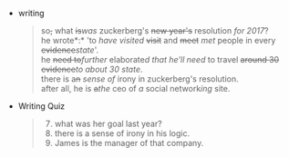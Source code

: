 * writing  

    > so~~,~~ what ~~is~~*was* zuckerberg's ~~new year's~~ resolution *for
    > 2017*?  
    > he wrote*:* 'to *have visited* ~~visit~~ and ~~meet~~ *met* people in
    > every ~~evidence~~*state*'.  
    > he ~~need to~~*further* elaborate*d that he'll need* to travel
    > ~~around 30 evidence~~*to about 30 state*.  
    > there is a~~n~~ *sense of* irony in zuckerberg's resolution.  
    > after all, he is ~~a~~*the* ceo of *a* social network*ing* site.

* Writing Quiz  
     
    > 7. what was her goal last year?
    > 8. there is a sense of irony in his logic.
    > 9. James is the manager of that company.


